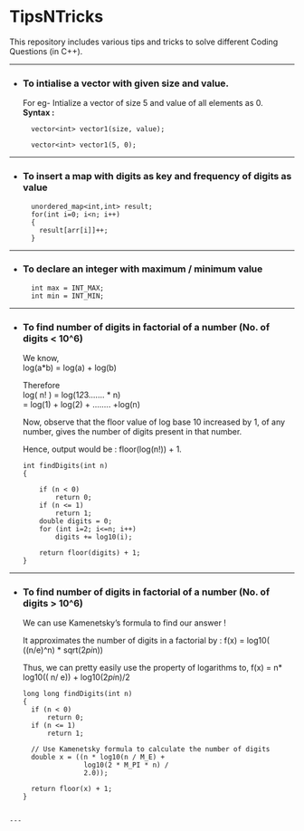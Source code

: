 # TipsNTricks
This repository includes various tips and tricks to solve different Coding Questions (in C++).

---  

+ ### To intialise a vector with given size and value.  
  For eg- Intialize a vector of size 5 and value of all elements as 0.  
  **Syntax :**  
  ```  
    vector<int> vector1(size, value);
  ```  
  
  ```
    vector<int> vector1(5, 0);
  ```   
  
---

+ ### To insert a map with digits as key and frequency of digits as value  
  ```  
    unordered_map<int,int> result;  
    for(int i=0; i<n; i++)  
    {  
      result[arr[i]]++;  
    }  
  ```  
  
---

+ ### To declare an integer with maximum / minimum value  
  ```  
    int max = INT_MAX;  
    int min = INT_MIN;  
  ```  
  
---
    
+ ### To find number of digits in factorial of a number (No. of digits < 10^6)  
    We know,  
    log(a*b) = log(a) + log(b)  

    Therefore  
    log( n! ) = log(1*2*3....... * n)   
              = log(1) + log(2) + ........ +log(n)  

    Now, observe that the floor value of log base 10 increased by 1, of any number, gives the number of digits present in that number.  

    Hence, output would be : floor(log(n!)) + 1.  
  ```
  int findDigits(int n) 
  { 

      if (n < 0) 
          return 0; 
      if (n <= 1) 
          return 1; 
      double digits = 0; 
      for (int i=2; i<=n; i++) 
          digits += log10(i); 

      return floor(digits) + 1; 
  } 
  ```  

---

+ ### To find number of digits in factorial of a number (No. of digits > 10^6)  
  We can use Kamenetsky’s formula to find our answer !

  It approximates the number of digits in a factorial by :
  f(x) =    log10( ((n/e)^n) * sqrt(2*pi*n))

  Thus, we can pretty easily use the property of logarithms to,
  f(x) = n* log10(( n/ e)) + log10(2*pi*n)/2
  
  ```
  long long findDigits(int n) 
  { 
    if (n < 0) 
        return 0; 
    if (n <= 1) 
        return 1; 
        
    // Use Kamenetsky formula to calculate the number of digits 
    double x = ((n * log10(n / M_E) +  
                 log10(2 * M_PI * n) / 
                 2.0)); 
  
    return floor(x) + 1; 
  } 
```

---
